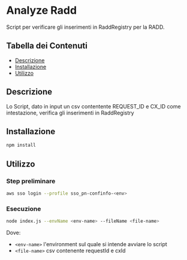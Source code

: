# Analyze Radd

Script per verificare gli inserimenti in RaddRegistry per la RADD.

## Tabella dei Contenuti

- [Descrizione](#descrizione)
- [Installazione](#installazione)
- [Utilizzo](#utilizzo)

## Descrizione

Lo Script, dato in input un csv contentente REQUEST_ID e CX_ID come intestazione, verifica gli inserimenti in RaddRegistry

## Installazione

```bash
npm install
```

## Utilizzo
### Step preliminare

```bash
aws sso login --profile sso_pn-confinfo-<env>
```

### Esecuzione
```bash
node index.js --envName <env-name> --fileName <file-name>

```
Dove:
- `<env-name>` l'environment sul quale si intende avviare lo script
- `<file-name>` csv contenente requestId e cxId
